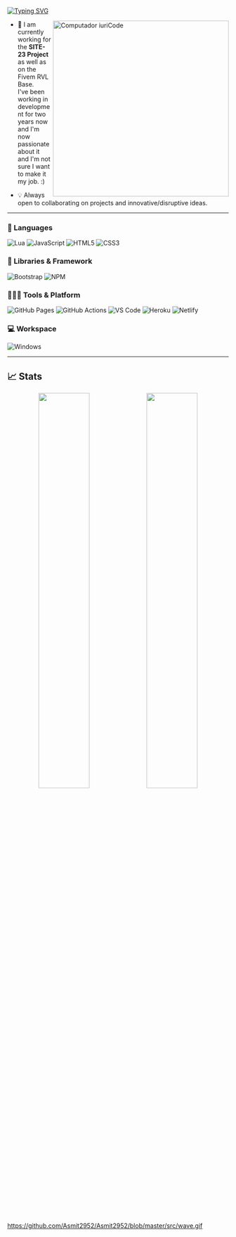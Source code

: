 [![Typing SVG](https://readme-typing-svg.herokuapp.com?color=0E53F7&background=FFFFFF00&lines=Hi%2C+I'm+Sandji!+Apprentice+Developer.;I+work+in+Lua%2C+HTML%2C+CSS+and+Skript)](https://git.io/typing-svg)

<img src="https://raw.githubusercontent.com/MicaelliMedeiros/micaellimedeiros/master/image/computer-illustration.png" min-width="400px" max-width="400px" width="400px" align="right" alt="Computador iuriCode">

* 📖 I am currently working for the <strong>SITE-23 Project</strong> as well as on the Fivem RVL Base.<br>
I've been working in development for two years now and I'm now passionate about it and I'm not sure I want to make it my job. :)

* 💡 Always open to collaborating on projects and innovative/disruptive ideas.

---

### 🚀 Languages

![Lua](https://img.shields.io/badge/Lua-ED8B00?style=for-the-badge&logo=lua&logoColor=white)
![JavaScript](https://img.shields.io/badge/JavaScript-323330?style=for-the-badge&logo=javascript&logoColor=F7DF1E)
![HTML5](https://img.shields.io/badge/HTML5-E34F26?style=for-the-badge&logo=html5&logoColor=white)
![CSS3](https://img.shields.io/badge/CSS3-1572B6?style=for-the-badge&logo=css3&logoColor=white)

### 🧩 Libraries & Framework

![Bootstrap](https://img.shields.io/badge/Bootstrap-563D7C?style=for-the-badge&logo=bootstrap&logoColor=white)
![NPM](https://img.shields.io/badge/npm-CB3837?style=for-the-badge&logo=npm&logoColor=white)

### 🧑🏻‍💻 Tools & Platform

![GitHub Pages](https://img.shields.io/badge/GitHub_Pages-100000?style=for-the-badge&logo=github&logoColor=white)
![GitHub Actions](https://img.shields.io/badge/GitHub_Actions-2088FF?style=for-the-badge&logo=github-actions&logoColor=white)
![VS Code](https://img.shields.io/badge/Visual_Studio_Code-0078D4?style=for-the-badge&logo=visual%20studio%20code&logoColor=white)
![Heroku](https://img.shields.io/badge/Heroku-430098?style=for-the-badge&logo=heroku&logoColor=white)
![Netlify](https://img.shields.io/badge/Netlify-00C7B7?style=for-the-badge&logo=netlify&logoColor=white)

### 💻 Workspace

![Windows](https://img.shields.io/badge/Windows-0078D6?style=for-the-badge&logo=windows&logoColor=white)

---

## 📈 Stats

<p align="center">
  <img width="48%" src="https://github-readme-stats.vercel.app/api?username=SandjiGit&show_icons=true&hide_border=true&theme=radical" />
  <img width="48%" src="https://github-readme-streak-stats.herokuapp.com/?user=SandjiGit&hide_border=true&theme=radical" />
</p>

https://github.com/Asmit2952/Asmit2952/blob/master/src/wave.gif
